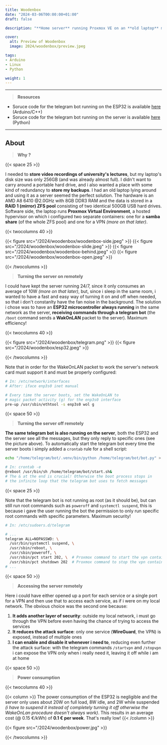 ```yaml
---
title: Woodenbox
date: "2024-03-06T00:00:00+01:00"
draft: false

description: "**Home server** running Proxmox VE on an **old laptop** moved inside of a custom wooden case, booted up remotely by a **telegram bot** hosted on an **ESP32** and accessed via **WireGuard VPN**"

cover:
  alt: Preview of Woodenbox
  image: 2024/woodenbox/preview.jpeg

tags:
- Arduino
- Linux
- Python

weight: 1
---
```


---

> **Resources**

- Soruce code for the telegram bot running on the ESP32 is available [here](esp32-telegram-bot/) (Arduino/C++)
- Soruce code for the telegram bot running on the server is available [here](woodenbox-telegram-bot/) (Python)

---

## About

> **Why ?**

{{< space 25 >}}

I needed to **store video recordings of university's lectures**, but my laptop's disk size was only 256GB (and was already almost full). I didn't want to carry around a portable hard drive, and i also wanted a place with some kind of redundancy to **store my backups**. I had an old laptop lying around and using it as a server seemed the perfect solution. The hardware is an AMD A8 6410 @2.0GHz with 8GB DDR3 RAM and the data is stored in a **RAID 1 (mirror) ZFS pool** consisting of two identical 500GB USB hard drives. Software side, the laptop runs **Proxmox Virtual Environment**, a hosted hypervisor on which i configured two separate containers: one for a **samba share** (of the whole ZFS pool) and one for a VPN *(more on that later)*.

{{< twocolumns 40 >}}

  {{< figure src="/2024/woodenbox/woodenbox-side.jpeg" >}}
  {{< figure src="/2024/woodenbox/woodenbox-slide.jpeg" >}}
  {{< figure src="/2024/woodenbox/woodenbox-behind.jpeg" >}}
  {{< figure src="/2024/woodenbox/woodenbox-open.jpeg" >}}

{{< /twocolumns >}}

> **Turning the server on remotely**

I could have kept the server running 24/7, since it only consumes an average of 10W *(more on that later)*, but, since i sleep in the same room, i wanted to have a fast and easy way of turning it on and off when needed, so that i don't constanlty have the fan noise in the background. The solution i chose was to have an **ESP32 microcontroller always running** in the same network as the server, **receiving commands through a telegram bot** (the `/boot` command sends a **WakOnLAN** packet to the server). Maximum efficiency!

{{< twocolumns 40 >}}

  {{< figure src="/2024/woodenbox/telegram.png" >}}
  {{< figure src="/2024/woodenbox/esp32.jpeg" >}}

{{< /twocolumns >}}

Note that in order for the WakeOnLAN packet to work the server's network card must support it and must be properly configured:
```bash
# In: /etc/network/interfaces
# After: iface enp3s0 inet manual

# Every time the server boots, set the WakeOnLAN to 
# magic packet activity (g) for the enp3s0 interface
pre-up /usr/sbin/ethtool -s enp3s0 wol g  
```

{{< space 50 >}}

> **Turning the server off remotely**

**The same telegram bot is also running on the server**, both the ESP32 and the server see all the messages, but they only reply to specific ones (see the picture above). To automatically start the telegram bot every time the server boots i simply added a `crontab` rule for a shell script:

```bash
echo "/home/telegram/bot/.venv/bin/python /home/telegram/bot/bot.py" > start.sh

# In: crontab -e
@reboot /usr/bin/sh /home/telegram/bot/start.sh&
# The & at the end is crucial! Otherwise the boot process stops in
# the infinite loop that the telegram bot uses to fetch messages
```

{{< space 25 >}}

Note that the telegram bot is not running as root (as it should be), but can still run root commands such as `poweroff` and `systemctl suspend`, this is because i gave the user running the bot the permission to only run specific root commands with specific parameters. Maximum security!

```bash
# In: /etc/sudoers.d/telegram

# ...
telegram ALL=NOPASSWD: \
  /usr/bin/systemctl suspend, \
  /usr/sbin/reboot, \
  /usr/sbin/poweroff, \
  /usr/sbin/pct start 202, \  # Proxmox command to start the vpn container
  /usr/sbin/pct shutdown 202  # Proxmox command to stop the vpn container
# ...
```

{{< space 50 >}}

> **Accessing the server remotely**

Here i could have either opened up a port for each service or a single port for a VPN and then use that to access each service, as if i were on my local network. The obvious choice was the second one because:
1. **It adds another layer of security**: outside my local network, i must go through the VPN before even having the chance of trying to access the services
2. **It reduces the attack surface**: only one service (**WireGuard**, the VPN) is exposed, instead of multiple ones
3. **I can enable and disable it whenever i need to**, reducing even further the attack surface: with the telegram commands `/startvpn` and `/stopvpn` i can expose the VPN only when i really need it, leaving it off while i am at home

{{< space 50 >}}

> **Power consumption**

{{< twocolumns 40 >}}

  {{< column >}}
    The power consumption of the ESP32 is negligible and the server only uses about 20W on full load, 8W idle, and 2W while suspended <i>(i have to suspend it instead of completely turning it off otherwise the WakeOnLan procedure doesn't always work)</i>. This results in an average cost (@ 0.15 €/kWh) of <b>0.1 € per week</b>. That's really low!
  {{< /column >}}

  {{< figure src="/2024/woodenbox/power.jpg" >}}

{{< /twocolumns >}}
